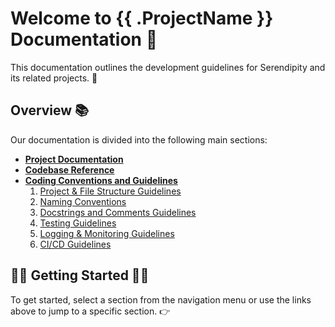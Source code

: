 # Welcome to {{ .ProjectName }} Documentation 📖
This documentation outlines the development guidelines for Serendipity and its related projects. 🚀

## Overview 📚

Our documentation is divided into the following main sections:

- [**Project Documentation**](/project-docs/get-started/)
- [**Codebase Reference**]()
- [**Coding Conventions and Guidelines**]()
    1. [Project & File Structure Guidelines]()
    2. [Naming Conventions]()
    3. [Docstrings and Comments Guidelines]()
    4. [Testing Guidelines]()
    5. [Logging & Monitoring Guidelines]()
    6. [CI/CD Guidelines]()

## 🏃‍♀️ Getting Started 🏃‍♀️

To get started, select a section from the navigation menu or use the links above to jump to a specific section. 👉

